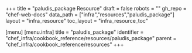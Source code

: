 +++
title = "paludis_package Resource"
draft = false
robots = ""
gh_repo = "chef-web-docs"
data_path = ["infra","resources","paludis_package"]
layout = "infra_resource"
toc_layout = "infra_resource_toc"

[menu]
  [menu.infra]
    title = "paludis_package"
    identifier = "chef_infra/cookbook_reference/resources/paludis_package"
    parent = "chef_infra/cookbook_reference/resources"
+++

<!-- The contents of this page are automatically generated from the paludis_package.yaml file in the data directory. -->
<!-- To suggest a change, edit the https://github.com/chef/chef/blob/master/lib/chef/resource/paludis_package.rb file
      and submit a pull request to the https://github.com/chef/chef repository. -->
